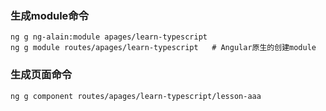 ### 生成module命令
```shell
ng g ng-alain:module apages/learn-typescript
ng g module routes/apages/learn-typescript   # Angular原生的创建module
```
### 生成页面命令
```shell
ng g component routes/apages/learn-typescript/lesson-aaa
```

